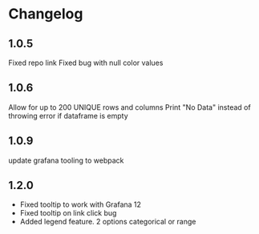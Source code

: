 # Changelog

## 1.0.5
Fixed repo link
Fixed bug with null color values

## 1.0.6
Allow for up to 200 UNIQUE rows and columns
Print "No Data" instead of throwing error if dataframe is empty
## 1.0.9
update grafana tooling to webpack

## 1.2.0
- Fixed tooltip to work with Grafana 12
- Fixed tooltip on link click bug
- Added legend feature.  2 options categorical or range